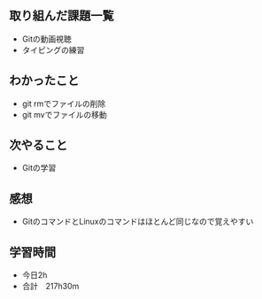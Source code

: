 ## 取り組んだ課題一覧
- Gitの動画視聴
- タイピングの練習
## わかったこと
- git rmでファイルの削除
- git mvでファイルの移動
## 次やること
-  Gitの学習
## 感想
- GitのコマンドとLinuxのコマンドはほとんど同じなので覚えやすい
## 学習時間
- 今日2h
- 合計　217h30m
